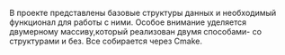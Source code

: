 В проекте представлены базовые структуры данных и необходимый функционал для работы с ними.
Особое внимание уделяется двумерному массиву,который реализован двумя способами- со структурами и без.
Все собирается через Cmake.

